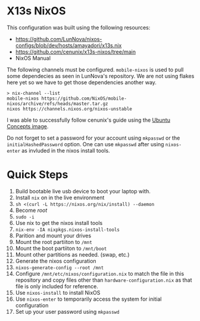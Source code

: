 # X13s NixOS

This configuration was built using the following resources:
- https://github.com/LunNova/nixos-configs/blob/dev/hosts/amayadori/x13s.nix
- https://github.com/cenunix/x13s-nixos/tree/main
- NixOS Manual

The following channels must be configured. `mobile-nixos` is used to pull some dependecies as
seen in LunNova's repository. We are not using flakes here yet so we have to get those
dependencies another way.

```
> nix-channel --list
mobile-nixos https://github.com/NixOS/mobile-nixos/archive/refs/heads/master.tar.gz
nixos https://channels.nixos.org/nixos-unstable
```

I was able to successfully follow cenunix's guide using the
[Ubuntu Concepts image](https://launchpad.net/~ubuntu-concept/+archive/ubuntu/x13s).


Do not forget to set a password for your account using `mkpasswd` or the `initialHashedPassword`
option. One can use `mkpasswd` after using `nixos-enter` as invluded in the nixos install tools.

# Quick Steps

1. Build bootable live usb device to boot your laptop with.
2. Install `nix` on in the live environment
  1. `sh <(curl -L https://nixos.org/nix/install) --daemon`
3. Become *root*
  1. `sudo -i`
4. Use nix to get the nixos install tools
  1. `nix-env -IA nixpkgs.nixos-install-tools`
5. Parition and mount your drives
  1. Mount the root partiiton to `/mnt`
  2. Mount the boot partiiton to `/mnt/boot`
  3. Mount other partitions as needed. (swap, etc.)
6. Generate the nixos configuration
  1. `nixos-generate-config --root /mnt`
7. Configure `/mnt/etc/nixos/configuration.nix` to match the file in this repository and
  copy files other than `hardware-configuration.nix` as that file is only included for
  reference.
8. Use `nixos-install` to install NixOS
9. Use `nixos-enter` to temporarily access the system for initial configuration
10. Set up your user password using `mkpasswd`
